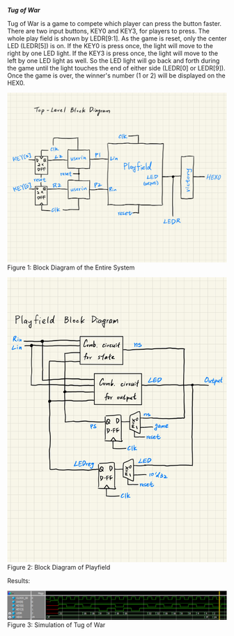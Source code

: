***Tug of War***


Tug of War is a game to compete which player can press the 
button faster. There are two input buttons, KEY0 and KEY3, 
for players to press. The whole play field is shown by 
LEDR[9:1]. As the game is reset, only the center LED 
(LEDR[5]) is on. If the KEY0 is press once, the light will move 
to the right by one LED light. If the KEY3 is press once, the 
light will move to the left by one LED light as well. So the LED 
light will go back and forth during the game until the light 
touches the end of either side (LEDR[0] or LEDR[9]). Once the 
game is over, the winner's number (1 or 2) will be displayed on 
the HEX0.



![Figure 1: Block Diagram of the Entire System](https://github.com/Howard-121/Digital-System-Design-with-FPGAs/blob/master/Tug%20of%20War/Images/tug%20of%20war%20block%20diagram.jpg)
Figure 1: Block Diagram of the Entire System


![Figure 2: Block Diagram of Playfield](https://github.com/Howard-121/Digital-System-Design-with-FPGAs/blob/master/Tug%20of%20War/Images/playfield%20block%20diagram.jpg)
Figure 2: Block Diagram of Playfield



Results:


![Figure 3: Simulation of Tug of War](https://github.com/Howard-121/Digital-System-Design-with-FPGAs/blob/master/Tug%20of%20War/Images/tug%20of%20war.png)
Figure 3: Simulation of Tug of War
